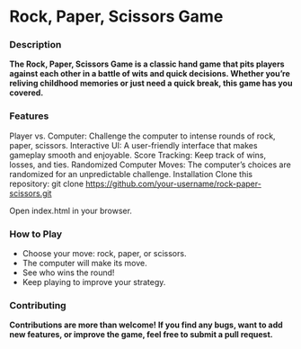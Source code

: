 
# Rock, Paper, Scissors Game

### Description
**The Rock, Paper, Scissors Game is a classic hand game that pits players against each other in a battle of wits and quick decisions. Whether you’re reliving childhood memories or just need a quick break, this game has you covered.**

### Features
Player vs. Computer: Challenge the computer to intense rounds of rock, paper, scissors.
Interactive UI: A user-friendly interface that makes gameplay smooth and enjoyable.
Score Tracking: Keep track of wins, losses, and ties.
Randomized Computer Moves: The computer’s choices are randomized for an unpredictable challenge.
Installation
Clone this repository:
git clone https://github.com/your-username/rock-paper-scissors.git

Open index.html in your browser.
### How to Play
* Choose your move: rock, paper, or scissors.
* The computer will make its move.
* See who wins the round!
* Keep playing to improve your strategy.

### Contributing
**Contributions are more than welcome! If you find any bugs, want to add new features, or improve the game, feel free to submit a pull request.**


